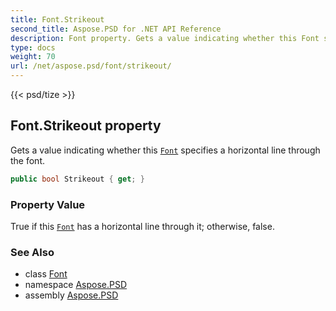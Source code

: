 ```yaml
---
title: Font.Strikeout
second_title: Aspose.PSD for .NET API Reference
description: Font property. Gets a value indicating whether this Font specifies a horizontal line through the font
type: docs
weight: 70
url: /net/aspose.psd/font/strikeout/
---
```

{{< psd/tize >}}
## Font.Strikeout property

Gets a value indicating whether this [`Font`](../) specifies a horizontal line through the font.

```csharp
public bool Strikeout { get; }
```

### Property Value

True if this [`Font`](../) has a horizontal line through it; otherwise, false.

### See Also

* class [Font](../)
* namespace [Aspose.PSD](../../font/)
* assembly [Aspose.PSD](../../../)


